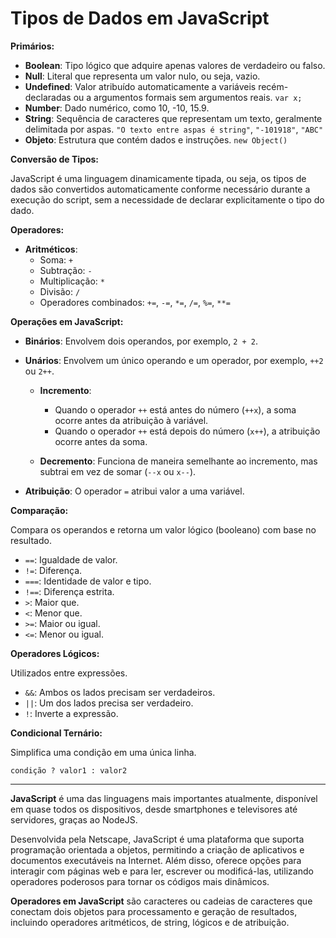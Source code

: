 # Tipos de Dados em JavaScript

**Primários:**

- **Boolean**: Tipo lógico que adquire apenas valores de verdadeiro ou falso.  
- **Null**: Literal que representa um valor nulo, ou seja, vazio.  
- **Undefined**: Valor atribuído automaticamente a variáveis recém-declaradas ou a argumentos formais sem argumentos reais. `var x;`  
- **Number**: Dado numérico, como 10, -10, 15.9.  
- **String**: Sequência de caracteres que representam um texto, geralmente delimitada por aspas. `"O texto entre aspas é string"`, `"-101918"`, `"ABC"`  
- **Objeto**: Estrutura que contém dados e instruções. `new Object()`

**Conversão de Tipos:**

JavaScript é uma linguagem dinamicamente tipada, ou seja, os tipos de dados são convertidos automaticamente conforme necessário durante a execução do script, sem a necessidade de declarar explicitamente o tipo do dado.

**Operadores:**

- **Aritméticos**:  
  - Soma: `+`  
  - Subtração: `-`  
  - Multiplicação: `*`  
  - Divisão: `/`  
  - Operadores combinados: `+=`, `-=`, `*=`, `/=`, `%=`, `**=`

**Operações em JavaScript:**

- **Binários**: Envolvem dois operandos, por exemplo, `2 + 2`.  
- **Unários**: Envolvem um único operando e um operador, por exemplo, `++2` ou `2++`.

  - **Incremento**:  
    - Quando o operador `++` está antes do número (`++x`), a soma ocorre antes da atribuição à variável.  
    - Quando o operador `++` está depois do número (`x++`), a atribuição ocorre antes da soma.

  - **Decremento**: Funciona de maneira semelhante ao incremento, mas subtrai em vez de somar (`--x` ou `x--`).

- **Atribuição**: O operador `=` atribui valor a uma variável.

**Comparação:**

Compara os operandos e retorna um valor lógico (booleano) com base no resultado.

- `==`: Igualdade de valor.  
- `!=`: Diferença.  
- `===`: Identidade de valor e tipo.  
- `!==`: Diferença estrita.  
- `>`: Maior que.  
- `<`: Menor que.  
- `>=`: Maior ou igual.  
- `<=`: Menor ou igual.

**Operadores Lógicos:**

Utilizados entre expressões.

- `&&`: Ambos os lados precisam ser verdadeiros.  
- `||`: Um dos lados precisa ser verdadeiro.  
- `!`: Inverte a expressão.

**Condicional Ternário:**

Simplifica uma condição em uma única linha.

`condição ? valor1 : valor2`

---

**JavaScript** é uma das linguagens mais importantes atualmente, disponível em quase todos os dispositivos, desde smartphones e televisores até servidores, graças ao NodeJS.

Desenvolvida pela Netscape, JavaScript é uma plataforma que suporta programação orientada a objetos, permitindo a criação de aplicativos e documentos executáveis na Internet. Além disso, oferece opções para interagir com páginas web e para ler, escrever ou modificá-las, utilizando operadores poderosos para tornar os códigos mais dinâmicos.

**Operadores em JavaScript** são caracteres ou cadeias de caracteres que conectam dois objetos para processamento e geração de resultados, incluindo operadores aritméticos, de string, lógicos e de atribuição.
